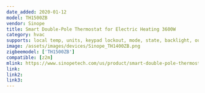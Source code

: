```yaml
---
date_added: 2020-01-12
model: TH1500ZB
vendor: Sinope
title: Smart Double-Pole Thermostat for Electric Heating 3600W
category: hvac
supports: local temp, units, keypad lockout, mode, state, backlight, outdoor temp, time
image: /assets/images/devices/Sinope_TH1400ZB.png
zigbeemodel: ['TH1500ZB']
compatible: [z2m]
mlink: https://www.sinopetech.com/us/product/smart-double-pole-thermostat-for-electric-heating-3600-w-zigbee/
link: 
link2: 
link3: 
---
```

